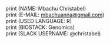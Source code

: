 
print (NAME: Mbachu Christabel) <br>
print (E-MAIL: mbachuanna@gmail.com) <br>
print (USED LANGUAGE: R) <br>
print (BIOSTACK: Genomics) <br>
print (SLACK USERNAME: @christabel) <br>


